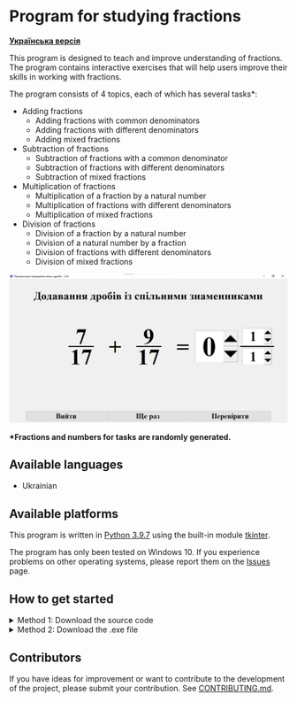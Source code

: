 # Program for studying fractions
**[Українська версія](README.md)**

This program is designed to teach and improve understanding of fractions. The program contains interactive exercises that will help users improve their skills in working with fractions.

The program consists of 4 topics, each of which has several tasks\*:
* Adding fractions
     * Adding fractions with common denominators
     * Adding fractions with different denominators
     * Adding mixed fractions
* Subtraction of fractions
     * Subtraction of fractions with a common denominator
     * Subtraction of fractions with different denominators
     * Subtraction of mixed fractions
* Multiplication of fractions
     * Multiplication of a fraction by a natural number
     * Multiplication of fractions with different denominators
     * Multiplication of mixed fractions
* Division of fractions
     * Division of a fraction by a natural number
     * Division of a natural number by a fraction
     * Division of fractions with different denominators
     * Division of mixed fractions

![Exercise Window](assets/exercise_window_ua.png)

**\*Fractions and numbers for tasks are randomly generated.**

## Available languages
* Ukrainian

## Available platforms
This program is written in [Python 3.9.7](https://www.python.org/downloads/release/python-397/) using the built-in module [tkinter](https://docs.python.org/3/library/tkinter.html).

The program has only been tested on Windows 10. If you experience problems on other operating systems, please report them on the [Issues](https://github.com/AntynK/FractionsQuizApp/issues) page.

## How to get started
<details>
<summary>Method 1: Download the source code</summary>
<br>

**NOTE: You must have the [Python interpreter](https://www.python.org/downloads/release/python-397/) installed.**
    
1. Open the [releases](https://github.com/AntynK/FractionsQuizApp/releases/latest) page.
2. Download the SourceCode.zip archive.
3. Unzip it.
4. Run the main.pyw file by double-clicking on it or via the command:

Windows:
```
python main.pyw
```
Linux and MacOS:
```
python3 main.pyw
```
</details>


<details>
<summary>Method 2: Download the .exe file</summary>
<br>

**WARNING: Windows Antivirus may recognize the .exe file as a virus. If you are worried, you can run the source code.**
1. Open the [releases](https://github.com/AntynK/FractionsQuizApp/releases/latest) page.
2. Download the FractionsQuizApp.exe file.
3. Run it.
</details>

## Contributors
If you have ideas for improvement or want to contribute to the development of the project, please submit your contribution. See [CONTRIBUTING.md](CONTRIBUTING.md).